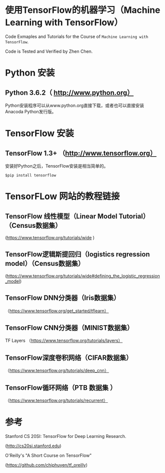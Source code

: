 # 使用TensorFlow的机器学习（Machine Learning with TensorFlow）

Code Exmaples and Tutorials for the Course of `Machine Learning with TensorFlow`. 

 Code is Tested and Verified by Zhen Chen.
 
# Python 安装

## Python 3.6.2（ http://www.python.org）

Python安装程序可以从www.python.org直接下载，或者也可以直接安装Anacoda Python发行版。

# TensorFlow 安装

## TensorFlow 1.3+ （http://www.tensorflow.org）

安装好Python之后，TensorFlow安装是相当简单的。

`$pip install tensorflow`

# TensorFLow 网站的教程链接

## TensorFlow 线性模型（Linear Model Tutorial）（Census数据集）

(https://www.tensorflow.org/tutorials/wide ) 

## TensorFlow逻辑斯提回归（logistics regression model）（Census数据集）

(https://www.tensorflow.org/tutorials/wide#defining_the_logistic_regression_model)

## TensorFlow DNN分类器（Iris数据集）

（https://www.tensorflow.org/get_started/tflearn）

## TensorFlow CNN分类器（MINIST数据集）

TF Layers （https://www.tensorflow.org/tutorials/layers）

## TensorFlow深度卷积网络（CIFAR数据集）

（https://www.tensorflow.org/tutorials/deep_cnn）

## TensorFlow循环网络（PTB  数据集 ）

（https://www.tensorflow.org/tutorials/recurrent）

# 参考

Stanford CS 20SI: TensorFlow for Deep Learning Research.

(http://cs20si.stanford.edu)

O'Reilly's "A Short Course on TensorFlow"

(https://github.com/chiphuyen/tf_oreilly)
